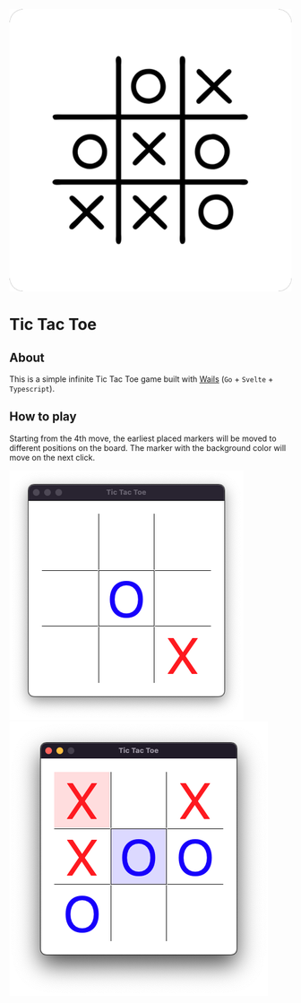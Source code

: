 ![](image/icon.png)

# Tic Tac Toe

## About
This is a simple infinite Tic Tac Toe game built with [Wails](https://github.com/wailsapp/wails) (`Go` + `Svelte` + `Typescript`).

## How to play
Starting from the 4th move, the earliest placed markers will be moved to different positions on the board.
The marker with the background color will move on the next click.

![](image/1.png)
![](image/2.png)